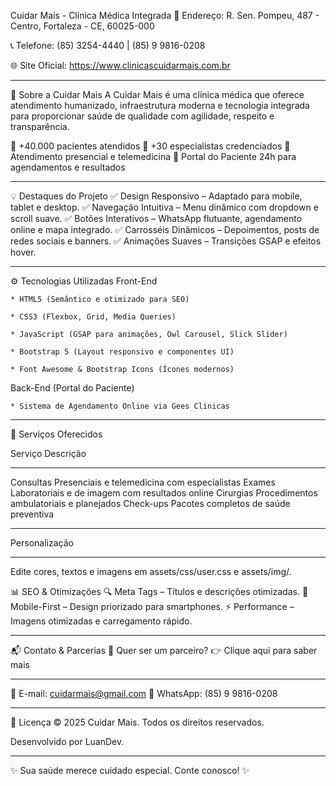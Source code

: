 Cuidar Mais - Clínica Médica Integrada
📍 Endereço: R. Sen. Pompeu, 487 - Centro, Fortaleza - CE, 60025-000

📞 Telefone: (85) 3254-4440 | (85) 9 9816-0208

🌐 Site Oficial: https://www.clinicascuidarmais.com.br
________________________________________________________________________

📌 Sobre a Cuidar Mais
A Cuidar Mais é uma clínica médica que oferece atendimento humanizado, infraestrutura moderna e tecnologia integrada para proporcionar saúde de qualidade com agilidade, respeito e transparência.

🔹 +40.000 pacientes atendidos
🔹 +30 especialistas credenciados
🔹 Atendimento presencial e telemedicina
🔹 Portal do Paciente 24h para agendamentos e resultados
_______________________________________________________________________

💡 Destaques do Projeto
✅ Design Responsivo – Adaptado para mobile, tablet e desktop.
✅ Navegação Intuitiva – Menu dinâmico com dropdown e scroll suave.
✅ Botões Interativos – WhatsApp flutuante, agendamento online e mapa integrado.
✅ Carrosséis Dinâmicos – Depoimentos, posts de redes sociais e banners.
✅ Animações Suaves – Transições GSAP e efeitos hover.
_______________________________________________________________________

⚙️ Tecnologias Utilizadas
Front-End

    * HTML5 (Semântico e otimizado para SEO)

    * CSS3 (Flexbox, Grid, Media Queries)

    * JavaScript (GSAP para animações, Owl Carousel, Slick Slider)

    * Bootstrap 5 (Layout responsivo e componentes UI)

    * Font Awesome & Bootstrap Icons (Ícones modernos)

Back-End (Portal do Paciente)

    * Sistema de Agendamento Online via Gees Clinicas
_______________________________________________________________________

🏥 Serviços Oferecidos

Serviço	                     Descrição
________________________________________________________________________
Consultas                  	 Presenciais e telemedicina com especialistas
Exames	                     Laboratoriais e de imagem com resultados online
Cirurgias	                 Procedimentos ambulatoriais e planejados
Check-ups	                 Pacotes completos de saúde preventiva
________________________________________________________________________

Personalização
________________________________________________________________________

Edite cores, textos e imagens em assets/css/user.css e assets/img/.

📊 SEO & Otimizações
🔍 Meta Tags – Títulos e descrições otimizadas.
📱 Mobile-First – Design priorizado para smartphones.
⚡ Performance – Imagens otimizadas e carregamento rápido.
________________________________________________________________________

📬 Contato & Parcerias
💼 Quer ser um parceiro?
👉 Clique aqui para saber mais
_______________________________________________________________________

📩 E-mail: cuidarmais@gmail.com
📱 WhatsApp: (85) 9 9816-0208
_______________________________________________________________________


📜 Licença
© 2025 Cuidar Mais. Todos os direitos reservados.

Desenvolvido por LuanDev.
_______________________________________________________________________


✨ Sua saúde merece cuidado especial. Conte conosco! ✨